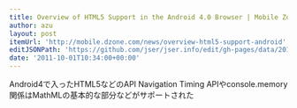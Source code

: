 ```yaml
---
title: Overview of HTML5 Support in the Android 4.0 Browser | Mobile Zone
author: azu
layout: post
itemUrl: 'http://mobile.dzone.com/news/overview-html5-support-android'
editJSONPath: 'https://github.com/jser/jser.info/edit/gh-pages/data/2011/10/index.json'
date: '2011-10-01T10:34:00+00:00'
---
```

Android4で入ったHTML5などのAPI
Navigation Timing APIやconsole.memory関係はMathMLの基本的な部分などがサポートされた
